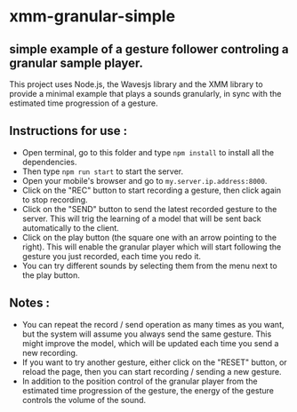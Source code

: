 # xmm-granular-simple

## simple example of a gesture follower controling a granular sample player.

This project uses Node.js, the Wavesjs library and the XMM library to provide a
minimal example that plays a sounds granularly, in sync with the estimated
time progression of a gesture.

## Instructions for use :

- Open terminal, go to this folder and type `npm install` to install all the
dependencies.
- Then type `npm run start` to start the server.
- Open your mobile's browser and go to `my.server.ip.address:8000`.
- Click on the "REC" button to start recording a gesture, then click again to
stop recording.
- Click on the "SEND" button to send the latest recorded gesture to the server.
This will trig the learning of a model that will be sent back automatically to
the client.
- Click on the play button (the square one with an arrow pointing to the right).
This will enable the granular player which will start following the gesture you
just recorded, each time you redo it.
- You can try different sounds by selecting them from the menu next to the play
button.

## Notes :

- You can repeat the record / send operation as many times as you want, but 
the system will assume you always send the same gesture. This might improve the
model, which will be updated each time you send a new recording.
- If you want to try another gesture, either click on the "RESET" button, or
reload the page, then you can start recording / sending a new gesture.
- In addition to the position control of the granular player from the estimated
time progression of the gesture, the energy of the gesture controls the volume
of the sound.